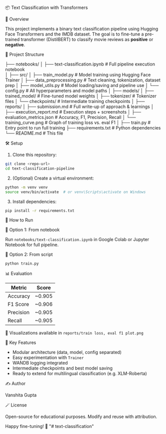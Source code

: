 📦 Text Classification with Transformers

🧠 Overview

This project implements a binary text classification pipeline using Hugging Face Transformers and the IMDB dataset. The goal is to fine-tune a pre-trained transformer (DistilBERT) to classify movie reviews as **positive** or **negative**.

📁 Project Structure

├── notebooks/
│   ├── text-classification.ipynb       # Full pipeline execution notebook   
│
├── src/
│   ├── train_model.py                  # Model training using Hugging Face Trainer
│   ├── data_preprocessing.py           # Text cleaning, tokenization, dataset prep
│   ├── model_utils.py                  # Model loading/saving and pipeline use
│   └── config.py                       # All hyperparameters and model paths
│
├── models/
│   ├── trained_model/                  # Fine-tuned model weights
│   ├── tokenizer/                      # Tokenizer files
│   └── checkpoints/                    # Intermediate training checkpoints
│
├── reports/
│   ├── submission.md                   # Full write-up of approach & learnings
│   ├── execution_report.md             # Execution steps + screenshots
│   ├── evaluation_metrics.json         # Accuracy, F1, Precision, Recall
│   └── training_curve.png              # Graph of training loss vs. eval F1
│
├── train.py                            # Entry point to run full training
├── requirements.txt                    # Python dependencies
└── README.md                           # This file


🛠️ Setup

1. Clone this repository:

```bash
git clone <repo-url>
cd text-classification-pipeline
```

2. (Optional) Create a virtual environment:

```bash
python -m venv venv
source venv/bin/activate  # or venv\Scripts\activate on Windows
```

3. Install dependencies:

```bash
pip install -r requirements.txt
```


🚀 How to Run

📌 Option 1: From notebook

Run `notebooks/text-classification.ipynb` in Google Colab or Jupyter Notebook for full pipeline.

📌 Option 2: From script

```bash
python train.py
```

📊 Evaluation

| Metric    | Score  |
| --------- | -------|
| Accuracy  | ~0.905 |
| F1 Score  | ~0.906 |
| Precision | ~0.905 |
| Recall    | ~0.905 |

📌 Visualizations available in `reports/train loss, eval f1 plot.png`

🔎 Key Features

* Modular architecture (data, model, config separated)
* Easy experimentation with `Trainer`
* WANDB logging integrated
* Intermediate checkpoints and best model saving
* Ready to extend for multilingual classification (e.g. XLM-Roberta)


✍️ Author

Vanshita Gupta

🪄 License

Open-source for educational purposes. Modify and reuse with attribution.

Happy fine-tuning! 🤗
"# text-classification" 
